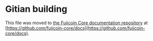Gitian building
================

This file was moved to [the Fujicoin Core documentation repository](https://github.com/fujicoin-core/docs/blob/master/gitian-building.md) at [https://github.com/fujicoin-core/docs](https://github.com/fujicoin-core/docs).
